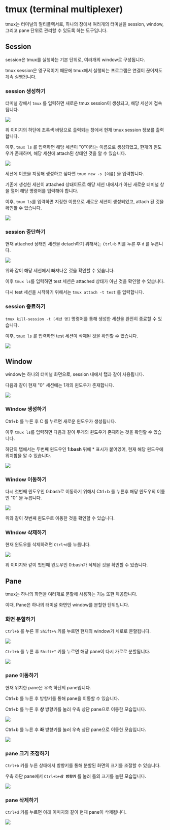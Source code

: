 # tmux (terminal multiplexer)

tmux는 터미널의 멀티플렉서로, 하나의 창에서 여러개의 터미널을 session, window, 그리고 pane 단위로 관리할 수 있도록 하는 도구입니다.

## Session <a href="#tmux-terminalmultiplexer-session" id="tmux-terminalmultiplexer-session"></a>

session은 tmux를 실행하는 기본 단위로, 여러개의 window로 구성됩니다.&#x20;

tmux session은 영구적이기 때문에 tmux에서 실행되는 프로그램은 연결이 끊어져도 계속 실행됩니다.

### session 생성하기 <a href="#tmux-terminalmultiplexer-session" id="tmux-terminalmultiplexer-session"></a>

터미널 창에서 `tmux` 를 입력하면 새로운 tmux session이 생성되고, 해당 세션에 접속됩니다.

![](<../../.gitbook/assets/image (311).png>)

위 이미지의 하단에 초록색 바탕으로 출력되는 창에서 현재 tmux session 정보를 출력합니다.

이후, `tmux ls` 를 입력하면 해당 세션이 "0"이라는 이름으로 생성되었고, 한개의 윈도우가 존재하며, 해당 세션에 attach된 상태인 것을 알 수 있습니다.

![](<../../.gitbook/assets/image (411).png>)

세션에 이름을 지정해 생성하고 싶다면 `tmux new -s [이름]` 을 입력합니다.

기존에 생성한 세션이 attached 상태이므로 해당 세션 내에서가 아닌 새로운 터미널 창을 열어 해당 명령어를 입력해야 합니다.

이후, `tmux ls`를 입력하면 지정한 이름으로 새로운 세션이 생성되었고, attach 된 것을 확인할 수 있습니다.

![](<../../.gitbook/assets/image (135).png>)

### session 중단하기 <a href="#tmux-terminalmultiplexer-session" id="tmux-terminalmultiplexer-session"></a>

현재 attached 상태인 세션을 detach하기 위해서는 `Ctrl+b` 키를 누른 후 `d` 를 누릅니다.

![](<../../.gitbook/assets/image (409).png>)

위와 같이 해당 세션에서 빠져나온 것을 확인할 수 있습니다.

이후 `tmux ls`를 입력하면 test 세션은 attached 상태가 아닌 것을 확인할 수 있습니다.

다시 test 세션을 시작하기 위해서는 `tmux attach -t test` 를 입력합니다.

### session 종료하기 <a href="#tmux-terminalmultiplexer-session" id="tmux-terminalmultiplexer-session"></a>

`tmux kill-session -t [세션 명]` 명령어를 통해 생성한 세션을 완전히 종료할 수 있습니다.

이후, `tmux ls` 를 입력하면 test 세션이 삭제된 것을 확인할 수 있습니다.

![](<../../.gitbook/assets/image (202).png>)

## Window <a href="#tmux-terminalmultiplexer-window" id="tmux-terminalmultiplexer-window"></a>

window는 하나의 터미널 화면으로, session 내에서 탭과 같이 사용됩니다.

다음과 같이 현재 "0" 세션에는 1개의 윈도우가 존재합니다.

![](<../../.gitbook/assets/image (366).png>)

### Window 생성하기 <a href="#tmux-terminalmultiplexer-window" id="tmux-terminalmultiplexer-window"></a>

Ctrl+b 를 누른 후 C 를 누르면 새로운 윈도우가 생성됩니다.

이후 `tmux ls`를 입력하면 다음과 같이 두개의 윈도우가 존재하는 것을 확인할 수 있습니다.

하단의 탭에서는 두번째 윈도우인 **1:bash** 뒤에 \* 표시가 붙어있어, 현재 해당 윈도우에 위치함을 알 수 있습니다.

![](<../../.gitbook/assets/image (227).png>)

### Window 이동하기 <a href="#tmux-terminalmultiplexer-window" id="tmux-terminalmultiplexer-window"></a>

다시 첫번째 윈도우인 0:bash로 이동하기 위해서 Ctrl+b 를 누른후 해당 윈도우의 이름인 "0" 을 누릅니다.

![](<../../.gitbook/assets/image (162).png>)

위와 같이 첫번째 윈도우로 이동한 것을 확인할 수 있습니다.

### WIndow 삭제하기 <a href="#tmux-terminalmultiplexer-window" id="tmux-terminalmultiplexer-window"></a>

현재 윈도우를 삭제하려면 `Ctrl+d`를 누릅니다.

![](<../../.gitbook/assets/image (189).png>)

위 이미지와 같이 첫번째 윈도우인 0:bash가 삭제된 것을 확인할 수 있습니다.

## Pane <a href="#tmux-terminalmultiplexer-pane" id="tmux-terminalmultiplexer-pane"></a>

tmux는  하나의 화면을 여러개로 분할해 사용하는 기능 또한 제공합니다.

이때, Pane은 하나의 터미널 화면인 window를 분할한 단위입니다.

### 화면 분할하기 <a href="#tmux-terminalmultiplexer" id="tmux-terminalmultiplexer"></a>

`Ctrl+b` 를 누른 후 `Shift+%` 키를 누르면 현재의 window가 세로로 분할됩니다.

![](<../../.gitbook/assets/image (320).png>)

`Ctrl+b` 를 누른 후 `Shift+"` 키를 누르면 해당 pane이 다시 가로로 분할됩니다.

![](<../../.gitbook/assets/image (407).png>)

### pane 이동하기 <a href="#tmux-terminalmultiplexer-pane" id="tmux-terminalmultiplexer-pane"></a>

현재 위치한 pane은 우측 하단의 pane입니다.

Ctrl+b 를 누른 후 방향키를 통해 pane을 이동할 수 있습니다.

Ctrl+b 를 누른 후 **상** 방향키를 눌러 우측 상단 pane으로 이동한 모습입니다.

![](<../../.gitbook/assets/image (166).png>)

Ctrl+b 를 누른 후 **좌** 방향키를 눌러 우측 상단 pane으로 이동한 모습입니다.

![](<../../.gitbook/assets/image (196).png>)

### pane 크기 조정하기 <a href="#tmux-terminalmultiplexer-pane" id="tmux-terminalmultiplexer-pane"></a>

`Ctrl+b` 키를 누른 상태에서 방향키를 통해 분할된 화면의 크기를 조절할 수 있습니다.

우측 하단 pane에서 `Ctrl+b+`**`상 방향키`** 를 눌러 틀의 크기를 늘린 모습입니다.

![](<../../.gitbook/assets/image (165).png>)

### pane 삭제하기 <a href="#tmux-terminalmultiplexer-pane" id="tmux-terminalmultiplexer-pane"></a>

`Ctrl+d` 키를 누르면 아래 이미지와 같이 현재 pane이 삭제됩니다.

![](<../../.gitbook/assets/image (153).png>)
